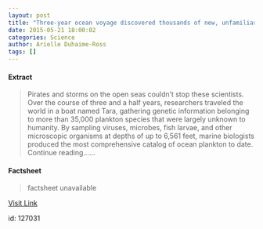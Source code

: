 ```yaml
---
layout: post
title: "Three-year ocean voyage discovered thousands of new, unfamiliar viruses"
date: 2015-05-21 18:00:02
categories: Science
author: Arielle Duhaime-Ross
tags: []
---
```



#### Extract
>Pirates and storms on the open seas couldn’t stop these scientists. Over the course of three and a half years, researchers traveled the world in a boat named Tara, gathering genetic information belonging to more than 35,000 plankton species that were largely unknown to humanity. By sampling viruses, microbes, fish larvae, and other microscopic organisms at depths of up to 6,561 feet, marine biologists produced the most comprehensive catalog of ocean plankton to date. Continue reading&hellip;...

#### Factsheet
>factsheet unavailable

[Visit Link](http://www.theverge.com/2015/5/21/8634331/plankton-ocean-virus-discovered-Tara)

id:  127031


